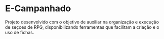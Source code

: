 # E-Campanhado
Projeto desenvolvido com o objetivo de auxiliar na organização e execução de seçoes de RPG, disponibilizando ferramentas que facilitam a criação e o uso de fichas.
